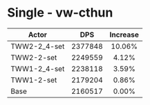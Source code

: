 # Single - vw-cthun
| Actor | DPS | Increase |
|---|:---:|:---:|
|TWW2-2_4-set|2377848|10.06%|
|TWW2-2-set|2249559|4.12%|
|TWW1-2_4-set|2238118|3.59%|
|TWW1-2-set|2179204|0.86%|
|Base|2160517|0.00%|
